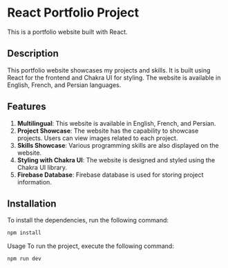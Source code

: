 # React Portfolio Project

This is a portfolio website built with React.

## Description

This portfolio website showcases my projects and skills. It is built using React for the frontend and Chakra UI for styling. The website is available in English, French, and Persian languages.

## Features

1. **Multilingual**: This website is available in English, French, and Persian.
2. **Project Showcase**: The website has the capability to showcase projects. Users can view images related to each project.
3. **Skills Showcase**: Various programming skills are also displayed on the website.
4. **Styling with Chakra UI**: The website is designed and styled using the Chakra UI library.
5. **Firebase Database**: Firebase database is used for storing project information.


## Installation

To install the dependencies, run the following command:

```bash
npm install
```

Usage
To run the project, execute the following command:

```bash
npm run dev
```
